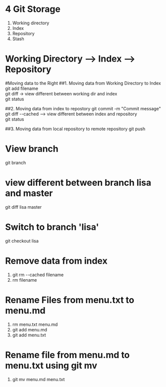 # 4 Git Storage
1. Working directory
2. Index
3. Repository
4. Stash

# Working Directory --> Index --> Repository

#Moving data to the Right
##1. Moving data from Working Directory to Index
git add filename  
git diff -> view different between working dir and index  
git status  

##2. Moving data from index to repostory
git commit -m "Commit message"  
git diff --cached --> view different between index and repository  
git status  

##3. Moving data from local repository to remote repository
git push  

# View branch
git branch

# view different between branch lisa and master
git diff lisa master

# Switch to branch 'lisa'
git checkout lisa

# Remove data from index
1. git rm --cached filename
2. rm filename

# Rename Files from menu.txt to menu.md
1. rm menu.txt menu.md
2. git add menu.md
3. git add menu.txt

# Rename file from menu.md to menu.txt using git mv
1. git mv menu.md menu.txt


